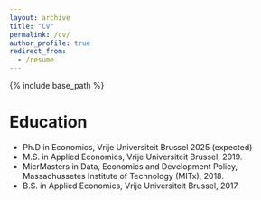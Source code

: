 ```yaml
---
layout: archive
title: "CV"
permalink: /cv/
author_profile: true
redirect_from:
  - /resume
---
```


{% include base_path %}

Education
======
* Ph.D in Economics, Vrije Universiteit Brussel 2025 (expected)
* M.S. in Applied Economics, Vrije Universiteit Brussel, 2019.
* MicrMasters in Data, Economics and Development Policy, Massachussetes Institute of Technology (MITx), 2018.  
* B.S. in Applied Economics, Vrije Universiteit Brussel, 2017.


  


